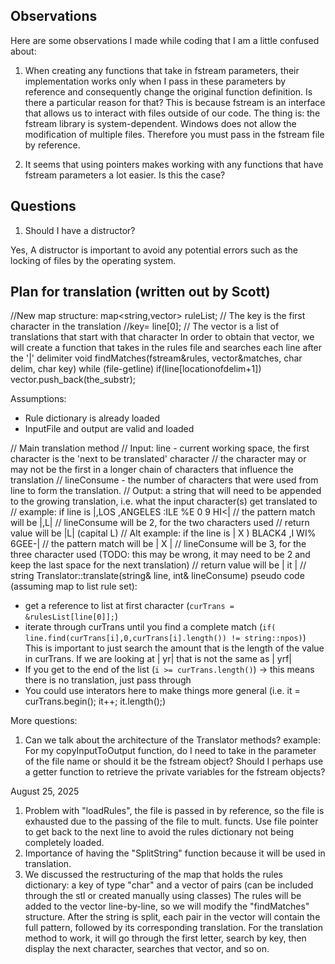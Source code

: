 ## Observations
Here are some observations I made while coding that I am a little confused about:
1. When creating any functions that take in fstream parameters, their implementation works only when I pass in these parameters by reference and consequently change the original function definition. Is there a particular reason for that?
This is because fstream is an interface that allows us to interact with files outside of our code. The thing is: the fstream library is system-dependent. Windows does not allow the modification of multiple files. Therefore you must pass in the fstream file by reference.

2. It seems that using pointers makes working with any functions that have fstream parameters a lot easier. Is this the case?

## Questions
1. Should I have a distructor?

Yes, A distructor is important to avoid any potential errors such as the locking of files by the operating system.

## Plan for translation (written out by Scott)
//New map structure:
map<string,vector<string>> ruleList;
// The key is the first character in the translation
//key= line[0];
// The vector is a list of translations that start with that character
In order to obtain that vector, we will create a function that takes in the rules file and searches each line after the '|' delimiter
void findMatches(fstream&rules, vector<string>&matches, char delim, char key)
while (file-getline)
if(line[locationofdelim+1])
vector.push_back(the_substr);

Assumptions:
* Rule dictionary is already loaded
* InputFile and output are valid and loaded


// Main translation method
// Input: line - current working space, the first character is the 'next to be translated' character
//               the character may or may not be the first in a longer chain of characters that influence the translation
//        lineConsume - the number of characters that were used from line to form the translation.
// Output: a string that will need to be appended to the growing translation, i.e. what the input character(s) get translated to
//        example: if line is |,LOS ,ANGELES :ILE %E 0 9 HI<|
//                 the pattern match will be |,L|
//                 lineConsume will be 2, for the two characters used
//                 return value will be |L| (capital L)
//        Alt example: if the line is | X ) BLACK4 ,I WI% 6GEE-|
//                 the pattern match will be | X |
//                 lineConsume will be 3, for the three character used (TODO: this may be wrong, it may need to be 2 and keep the last space for the next translation)
//                 return value will be | it |
// string Translator::translate(string& line, int& lineConsume)
pseudo code (assuming map to list rule set):
- get a reference to list at first character (`curTrans = &rulesList[line[0]];`)
- iterate through curTrans until you find a complete match (`if( line.find(curTrans[i],0,curTrans[i].length()) != string::npos)`) This is important to just search the amount that is the length of the value in curTrans. If we are looking at | yr| that is not the same as | yrf|
- If you get to the end of the list (`i >= curTrans.length()`) -> this means there is no translation, just pass through
- You could use interators here to make things more general (i.e. it = curTrans.begin(); it++; it.length();)




More questions:
1. Can we talk about the architecture of the Translator methods?
example: For my copyInputToOutput function, do I need to take in the parameter of the file name or should it be the fstream object?
Should I perhaps use a getter function to retrieve the private variables for the fstream objects?


August 25, 2025
1. Problem with "loadRules", the file is passed in by reference, so the file is exhausted due to the passing of the file to mult. functs. Use file pointer to get back to the next line to avoid the rules dictionary not being completely loaded.
2. Importance of having the "SplitString" function because it will be used in translation.
3. We discussed the restructuring of the map that holds the rules dictionary: a key of type "char" and a vector of pairs (can be included through the stl or created manually using classes) The rules will be added to the vector line-by-line, so we will modify the "findMatches" structure.
After the string is split, each pair in the vector will contain the full pattern, followed by its corresponding translation.
For the translation method to work, it will go through the first letter, search by key, then display the next character, searches that vector, and so on.



